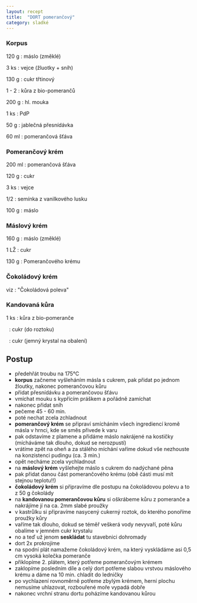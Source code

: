 ```yaml
---
layout: recept
title:  "DORT pomerančový"
category: sladké
---
```


<div class="ingredience" markdown="1">

### Korpus

120 g
: máslo (změklé)

3 ks
: vejce (žluotky + sníh)


130 g
: cukr třtinový

1 - 2
: kůra z bio-pomerančů

200 g
: hl. mouka

1 ks
: PdP

50 g
: jablečná přesnídávka

60 ml
: pomerančová šťáva

### Pomerančový krém

200 ml
: pomerančová šťáva

120 g
: cukr

3 ks
: vejce

1/2
: semínka z vanilkového lusku

100 g
: máslo

### Máslový krém

160 g
: máslo (změklé)

1 LŽ
: cukr

130 g
: Pomerančového krému

### Čokoládový krém

viz
: "Čokoládová poleva"

### Kandovaná kůra

1 ks
: kůra z bio-pomeranče

&nbsp;
: cukr (do roztoku)

&nbsp;
: cukr (jemný krystal na obalení)

</div>

## Postup

<div class="postup" markdown="1">

- předehřát troubu na 175°C
- **korpus** začneme vyšleháním másla s cukrem, pak přidat po jednom žloutky, nakonec pomerančovou kůru
- přidat přesnídávku a pomerančovou šťávu
- vmíchat mouku s kypřícím práškem a pořádně zamíchat
- nakonec přidat sníh
- pečeme 45 - 60 min.
- poté nechat zcela zchladnout
- **pomerančový krém** se připraví smícháním všech ingrediencí kromě másla v hrnci, kde se směs přivede k varu
- pak odstavíme z plamene a přidáme máslo nakrájené na kostičky (mícháváme tak dlouho, dokud se nerozpustí)
- vrátíme zpět na oheň a za stálého míchání vaříme dokud vše nezhouste na konzistenci pudingu (ca. 3 min.)
- opět necháme zcela vychladnout
- na **máslový krém** vyšlehejte máslo s cukrem do nadýchané pěna
- pak přidat danou část pomerančového krému (obě části musí mít stejnou teplotu!!)
- **čokoládový krém** si připravíme dle postupu na čokoládovou polevu a to z 50 g čokolády
- na **kandovanou pomerančovou kůru** si oškrábeme kůru z pomeranče a nakrájíme jí na ca. 2mm slabé proužky
- v kastrůlku si připravíme nasycený cukerný roztok, do kterého ponoříme proužky kůry
- vaříme tak dlouho, dokud se téměř veškerá vody nevyvaří, poté kůru obalíme v jemném cukr krystalu
- no a teď už jenom **seskládat** tu stavebnici dohromady
- dort 2x prokrojíme
- na spodní plát namažeme čokoládový krém, na který vyskládáme asi 0,5 cm vysoká kolečka pomeranče
- přiklopíme 2. plátem, který potřeme pomerančovým krémem
- zaklopíme posledním díle a celý dort potřeme slabou vrstvou máslového krému a dáme na 10 min. chladit do ledničky
- po vychlazení rovnoměrně potřeme zbylým krémem, herní plochu nemusíme uhlazovat, rozbouřené moře vypadá dobře
- nakonec vrchní stranu dortu poházíme kandovanou kůrou

</div>
